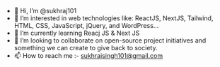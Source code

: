 - 👋 Hi, I’m @sukhraj101
- 👀 I’m interested in web technologies like: ReactJS, NextJS, Tailwind, HTML, CSS, JavaScript, jQuery, and WordPress...
- 🌱 I’m currently learning Reacj JS & Next JS
- 💞️ I’m looking to collaborate on open-source project initiatives and something we can create to give back to society.
- 📫 How to reach me :- sukhrajsingh101@gmail.com

<!---
sukhraj101/sukhraj101 is a ✨ special ✨ repository because its `README.md` (this file) appears on your GitHub profile.
You can click the Preview link to take a look at your changes.
--->

